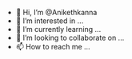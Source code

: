 - 👋 Hi, I’m @Anikethkanna
- 👀 I’m interested in ...
- 🌱 I’m currently learning ...
- 💞️ I’m looking to collaborate on ...
- 📫 How to reach me ...

<!---
Anikethkanna/Anikethkanna is a ✨ special ✨ repository because its `README.md` (this file) appears on your GitHub profile.
You can click the Preview link to take a look at your changes.
--->

